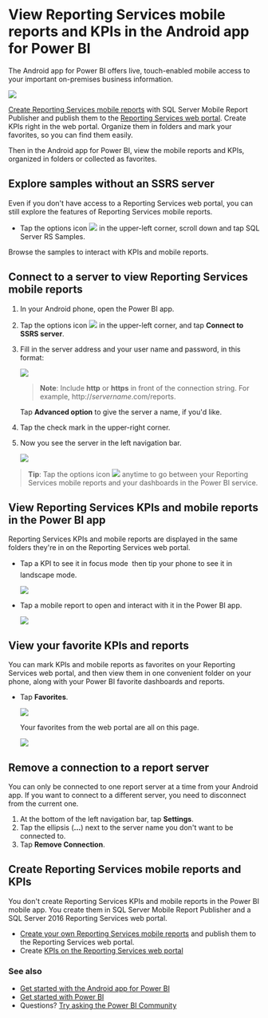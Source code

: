<properties 
   pageTitle="View Reporting Services mobile reports and KPIs in the Android app"
   description="The Android app for Power BI offers live, touch-enabled mobile access to your important on-premises business information."
   services="powerbi" 
   documentationCenter="" 
   authors="maggiesMSFT" 
   manager="mblythe" 
   backup=""
   editor=""
   tags=""
   qualityFocus="no"
   qualityDate=""/>
 
<tags
   ms.service="powerbi"
   ms.devlang="NA"
   ms.topic="article"
   ms.tgt_pltfrm="NA"
   ms.workload="powerbi"
   ms.date="09/26/2016"
   ms.author="maggies"/>

# View Reporting Services mobile reports and KPIs in the Android app for Power BI 
The Android app for Power BI offers live, touch-enabled mobile access to your important on-premises business information. 

![](media/powerbi-mobile-android-kpis-mobile-reports/pbi_ssrs_and_foldrs.png)

[Create Reporting Services mobile reports](https://msdn.microsoft.com/library/mt652547.aspx) with SQL Server Mobile Report Publisher and publish them to the [Reporting Services web portal](https://msdn.microsoft.com/library/mt637133.aspx). Create KPIs right in the web portal. Organize them in folders and mark your favorites, so you can find them easily. 

Then in the Android app for Power BI, view the mobile reports and KPIs, organized in folders or collected as favorites. 

## Explore samples without an SSRS server

Even if you don't have access to a Reporting Services web portal, you can still explore the features of Reporting Services mobile reports. 

-  Tap the options icon ![](media/powerbi-mobile-android-kpis-mobile-reports/pbi_and_menuiconbordr.png) in the upper-left corner, scroll down and tap SQL Server RS Samples.

Browse the samples to interact with KPIs and mobile reports.

## Connect to a server to view Reporting Services mobile reports 

1.  In your Android phone, open the Power BI app.
  
3. Tap the options icon ![](media/powerbi-mobile-android-kpis-mobile-reports/pbi_and_menuiconbordr.png) in the upper-left corner, and tap **Connect to SSRS server**.

4. Fill in the server address and your user name and password, in this format:

    ![](media/powerbi-mobile-android-kpis-mobile-reports/pbi_ssrs_and_connect.png)

    >**Note**: Include **http** or **https** in front of the connection string. For example, http://*servername*.com/reports.

    Tap **Advanced option** to give the server a name, if you'd like.

3. Tap the check mark in the upper-right corner.

5.  Now you see the server in the left navigation bar.

    ![](media/powerbi-mobile-android-kpis-mobile-reports/pbi_ssrs_server.png)

>**Tip**: Tap the options icon ![](media/powerbi-mobile-android-kpis-mobile-reports/pbi_and_menuiconbordr.png) anytime to go between your Reporting Services mobile reports and your dashboards in the Power BI service. 

## View Reporting Services KPIs and mobile reports in the Power BI app

Reporting Services KPIs and mobile reports are displayed in the same folders they're in on the Reporting Services web portal. 

- Tap a KPI to see it in focus mode &#151; then tip your phone to see it in landscape mode.

    ![](media/powerbi-mobile-android-kpis-mobile-reports/pbi_and_ssrs_tilelndscpbrdr.png)

- Tap a mobile report to open and interact with it in the Power BI app.

    ![](media/powerbi-mobile-android-kpis-mobile-reports/pbi_and_ssrs_rpt.png)

## View your favorite KPIs and reports

You can mark KPIs and mobile reports as favorites on your Reporting Services web portal, and then view them in one convenient folder on your phone, along with your Power BI favorite dashboards and reports.

-  Tap **Favorites**.

    ![](media/powerbi-mobile-android-kpis-mobile-reports/pbi_and_ssrs_favemenu.png)
   
    Your favorites from the web portal are all on this page.

    ![](media/powerbi-mobile-android-kpis-mobile-reports/power-bi-android-ssrs-favorites.png)

## Remove a connection to a report server

You can only be connected to one report server at a time from your Android app. If you want to connect to a different server, you need to disconnect from the current one.

1. At the bottom of the left navigation bar, tap **Settings**.
2. Tap the ellipsis (**...**) next to the server name you don't want to be connected to.
3. Tap **Remove Connection**.


## Create Reporting Services mobile reports and KPIs

You don't create Reporting Services KPIs and mobile reports in the Power BI mobile app. You create them in SQL Server Mobile Report Publisher and a SQL Server 2016 Reporting Services web portal.

- [Create your own Reporting Services mobile reports](https://msdn.microsoft.com/library/mt652547.aspx) and publish them to the Reporting Services web portal.
- Create [KPIs on the Reporting Services web portal](https://msdn.microsoft.com/library/mt683632.aspx)

### See also  
- [Get started with the Android app for Power BI](powerbi-mobile-android-app-get-started.md)  
- [Get started with Power BI](powerbi-service-get-started.md)  
- Questions? [Try asking the Power BI Community](http://community.powerbi.com/)
